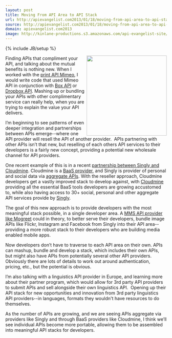```yaml
---
layout: post
title: Moving From API Area to API Stack
url: http://apievangelist.com2013/01/18/moving-from-api-area-to-api-stack/
source: http://apievangelist.com2013/01/18/moving-from-api-area-to-api-stack/
domain: apievangelist.com2013
image: http://kinlane-productions.s3.amazonaws.com/api-evangelist-site/blog/API-Stack-Colored.png
---
```

{% include JB/setup %}<p>
     <img src="https://s3.amazonaws.com/kinlane-productions/api-stack/API-Stack-Colored.png"  width="250" align="right" />
</p>
<p>
     Finding APIs that compliment your API, and talking about the mutual benefits is nothing new. When I worked with the <a href="http://mimeo.com">print API Mimeo</a>, I would write code that used Mimeo API in conjunction with <a title="Box API" href="http://developer.mimeo.com/blog/blog_detail.php?ID=91">Box API</a> or <a href="http://developer.mimeo.com/blog/blog_detail.php?ID=223">Dropbox API</a>. Mashing up or bundling your APIs with other complimentary service can really help, when you are trying to explain the value your API delivers.
</p>
<p>
     I’m beginning to see patterns of even deeper integration and partnerships between APIs emerge--where one API provider will resell the API of another provider.  APIs partnering with other APIs isn’t that new, but reselling of each others API services to their developers is a fairly new concept, providing a potential new wholesale channel for API providers.
</p>
<p>
     One recent example of this is in a recent <a title="partnership between Singly and Cloudmine" href="http://blog.singly.com/2012/11/12/teaming-up-with-cloudmine-for-backend-superpowers/">partnership between Singly and Cloudmine</a>. Cloudmine is a <a title="BaaS Provider" href="/trends/baas.php">BaaS provider</a>, and Singly is provider of personal and social data via <a title="aggregate APIs" href="/trends/aggregation.php">aggregate APIs</a>. With the reseller approach, Cloudmine developers get a vastly improved stack to develop against, with <a href="https://cloudmine.me/">Cloudmine</a> providing all the essential BaaS tools developers are growing accustomed to, while also having access to 30+ social, personal and other aggregate API services provide by <a title="Singly" href="http://singly.com">Singly</a>.
</p>
<p>
     The goal of this new approach is to provide developers with the most meaningful stack possible, in a single developer area. A <a href="http://www.mogreet.com/">MMS API provider like Mogreet</a> could in theory, to better serve their developers, bundle image APIs like Flickr, Instagram and Facebook from Singly into their API area--providing a more robust stack to their developers who are building media enabled mobile apps.
</p>
<p>
     Now developers don’t have to traverse to each API area on their own. APIs can mashup, bundle and develop a stack, which includes their own APIs, but might also have APIs from potentially several other API providers.   Obviously there are lots of details to work out around authentication, pricing, etc., but the potential is obvious.
</p>
<p>
     I’m also talking with a linguistics API provider in Europe, and learning more about their partner program, which would allow for 3rd party API providers to submit APIs and sell alongside their own linguistics API.  Opening up their API stack for new opportunities and innovation from 3rd party linguistics API providers--in languages, formats they wouldn't have resources to do themselves.
</p>
<p>
     As the number of APIs are growing, and we are seeing APIs aggregate via providers like Singly and through BaaS providers like Cloudmine, I think we’ll see individual APIs become more portable, allowing them to be assembled into meaningful API stacks for developers.  
</p>
